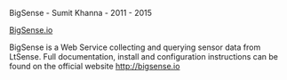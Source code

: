 BigSense - Sumit Khanna - 2011 - 2015

[BigSense.io](http://bigsense.io)

BigSense is a Web Service collecting and querying sensor data from LtSense. Full documentation,
install and configuration instructions can be found on the official website http://bigsense.io
